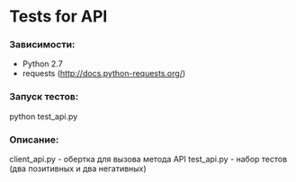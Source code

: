 # Tests for API

### Зависимости:
- Python 2.7
- requests (http://docs.python-requests.org/)

 ### Запуск тестов:
 python test_api.py
 
 ### Описание:
 client_api.py - обертка для вызова метода API 
 test_api.py - набор тестов (два позитивных и два негативных)
